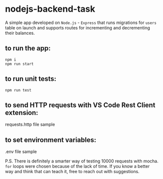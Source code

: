 # nodejs-backend-task

A simple app developed on `Node.js` - `Express` that runs migrations for `users` table on launch and supports routes for incrementing and decrementing their balances.

## to run the app:
```
npm i
npm run start
```

## to run unit tests:
```
npm run test
```

## to send HTTP requests with VS Code Rest Client extension:
requests.http file sample

## to set environment variables:
.env file sample

P.S. There is definitely a smarter way of testing 10000 requests with mocha. `for` loops were chosen because of the lack of time. If you know a better way and think that can teach it, free to reach out with suggestions.
